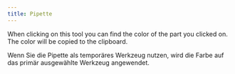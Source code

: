 ```yaml
---
title: Pipette
---
```


When clicking on this tool you can find the color of the part you clicked on. The color will be copied to the clipboard.

Wenn Sie die Pipette als temporäres Werkzeug nutzen, wird die Farbe auf das primär ausgewählte Werkzeug angewendet.
